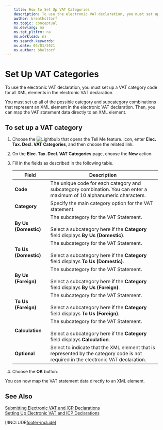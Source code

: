 ```yaml
---
    title: How to Set Up VAT Categories
    description: To use the electronic VAT declaration, you must set up a VAT category code for all XML elements in the electronic VAT declaration.
    author: brentholtorf
    ms.topic: conceptual
    ms.devlang: na
    ms.tgt_pltfrm: na
    ms.workload: na
    ms.search.keywords:
    ms.date: 04/01/2021
    ms.author: bholtorf
---
```

# Set Up VAT Categories
To use the electronic VAT declaration, you must set up a VAT category code for all XML elements in the electronic VAT declaration.  

You must set up all of the possible category and subcategory combinations that represent an XML element in the electronic VAT declaration. Then, you can map the VAT statement data directly to an XML element.  

## To set up a VAT category  

1.  Choose the ![Lightbulb that opens the Tell Me feature.](../../media/ui-search/search_small.png "Tell me what you want to do") icon, enter **Elec. Tax. Decl. VAT Categories**, and then choose the related link.  
2.  On the **Elec. Tax. Decl. VAT Categories** page, choose the **New** action.  
3.  Fill in the fields as described in the following table.  

    |Field|Description|  
    |---------------------------------|---------------------------------------|  
    |**Code**|The unique code for each category and subcategory combination. You can enter a maximum of 10 alphanumeric characters.|  
    |**Category**|Specify the main category option for the VAT statement.|  
    |**By Us (Domestic)**|The subcategory for the VAT Statement.<br /><br /> Select a subcategory here if the **Category** field displays **By Us (Domestic)**.|  
    |**To Us (Domestic)**|The subcategory for the VAT Statement.<br /><br /> Select a subcategory here if the **Category** field displays **To Us (Domestic)**.|  
    |**By Us (Foreign)**|The subcategory for the VAT Statement.<br /><br /> Select a subcategory here if the **Category** field displays **By Us (Foreign)**.|  
    |**To Us (Foreign)**|The subcategory for the VAT Statement.<br /><br /> Select a subcategory here if the **Category** field displays **To Us (Foreign)**.|  
    |**Calculation**|The subcategory for the VAT Statement.<br /><br /> Select a subcategory here if the **Category** field displays **Calculation**.|  
    |**Optional**|Select to indicate that the XML element that is represented by the category code is not required in the electronic VAT declaration.|  

4.  Choose the **OK** button.  

You can now map the VAT statement data directly to an XML element.  

## See Also  
 [Submitting Electronic VAT and ICP Declarations](electronic-vat-and-icp-declarations.md)  
 [Setting Up Electronic VAT and ICP Declarations](how-to-set-up-electronic-vat-and-icp-declarations.md)


[!INCLUDE[footer-include](../../includes/footer-banner.md)]